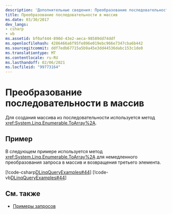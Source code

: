 ```yaml
---
description: 'Дополнительные сведения: Преобразование последовательности в массив'
title: Преобразование последовательности в массив
ms.date: 03/30/2017
dev_langs:
- csharp
- vb
ms.assetid: bf0af444-890d-43e2-aeca-98589dd74ddf
ms.openlocfilehash: 4286466a6f95fe896e019ebc966e7347cba6b442
ms.sourcegitcommit: ddf7edb67715a5b9a45e3dd44536dabc153c1de0
ms.translationtype: MT
ms.contentlocale: ru-RU
ms.lasthandoff: 02/06/2021
ms.locfileid: "99773164"
---
```

# <a name="convert-a-sequence-to-an-array"></a>Преобразование последовательности в массив

Для создания массива из последовательности используется метод <xref:System.Linq.Enumerable.ToArray%2A>.  
  
## <a name="example"></a>Пример  

 В следующем примере используется метод <xref:System.Linq.Enumerable.ToArray%2A> для немедленного преобразования запроса в массив и возвращения третьего элемента.  
  
 [!code-csharp[DLinqQueryExamples#44](../../../../../../samples/snippets/csharp/VS_Snippets_Data/DLinqQueryExamples/cs/Program.cs#44)]
 [!code-vb[DLinqQueryExamples#44](../../../../../../samples/snippets/visualbasic/VS_Snippets_Data/DLinqQueryExamples/vb/Module1.vb#44)]  
  
## <a name="see-also"></a>См. также

- [Примеры запросов](query-examples.md)
